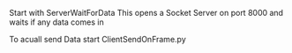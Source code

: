 Start with
ServerWaitForData
This opens a Socket Server on port 8000 and waits if any data comes in 

To acuall send Data start ClientSendOnFrame.py 
